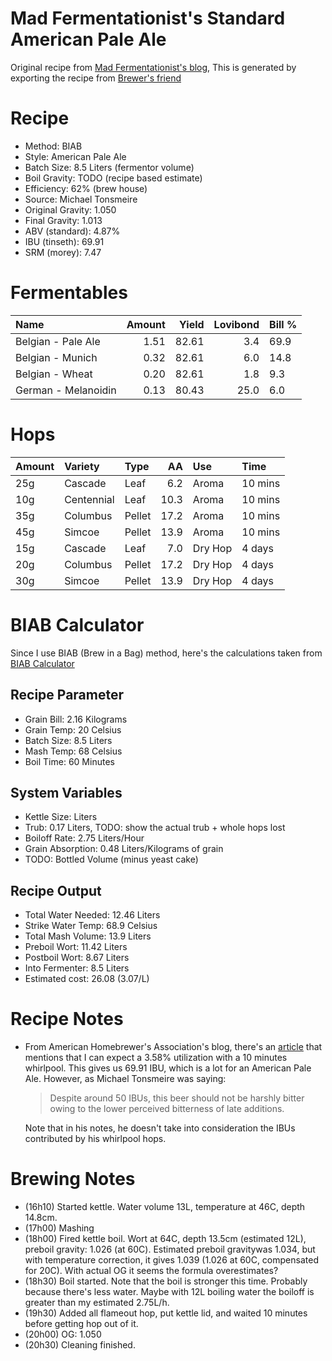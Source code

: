 Mad Fermentationist's Standard American Pale Ale
================

Original recipe from [Mad Fermentationist's blog](https://www.themadfermentationist.com/2012/07/standard-american-pale-ale-recipe-yeah.html), This is generated by exporting the recipe from [Brewer's friend](https://www.brewersfriend.com/homebrew/recipe/view/600614/mad-fermentationist-s-standard-american-pale-ale)

Recipe
======

-   Method: BIAB
-   Style: American Pale Ale
-   Batch Size: 8.5 Liters (fermentor volume)
-   Boil Gravity: TODO (recipe based estimate)
-   Efficiency: 62% (brew house)
-   Source: Michael Tonsmeire
-   Original Gravity: 1.050
-   Final Gravity: 1.013
-   ABV (standard): 4.87%
-   IBU (tinseth): 69.91
-   SRM (morey): 7.47

Fermentables
============

| Name                |  Amount|  Yield|  Lovibond| Bill % |
|:--------------------|-------:|------:|---------:|:-------|
| Belgian - Pale Ale  |    1.51|  82.61|       3.4| 69.9   |
| Belgian - Munich    |    0.32|  82.61|       6.0| 14.8   |
| Belgian - Wheat     |    0.20|  82.61|       1.8| 9.3    |
| German - Melanoidin |    0.13|  80.43|      25.0| 6.0    |

Hops
====

| Amount | Variety    | Type   |    AA| Use     | Time    |
|:-------|:-----------|:-------|-----:|:--------|:--------|
| 25g    | Cascade    | Leaf   |   6.2| Aroma   | 10 mins |
| 10g    | Centennial | Leaf   |  10.3| Aroma   | 10 mins |
| 35g    | Columbus   | Pellet |  17.2| Aroma   | 10 mins |
| 45g    | Simcoe     | Pellet |  13.9| Aroma   | 10 mins |
| 15g    | Cascade    | Leaf   |   7.0| Dry Hop | 4 days  |
| 20g    | Columbus   | Pellet |  17.2| Dry Hop | 4 days  |
| 30g    | Simcoe     | Pellet |  13.9| Dry Hop | 4 days  |

BIAB Calculator
===============

Since I use BIAB (Brew in a Bag) method, here's the calculations taken from [BIAB Calculator](http://www.biabcalculator.com/)

Recipe Parameter
----------------

-   Grain Bill: 2.16 Kilograms
-   Grain Temp: 20 Celsius
-   Batch Size: 8.5 Liters
-   Mash Temp: 68 Celsius
-   Boil Time: 60 Minutes

System Variables
----------------

-   Kettle Size: Liters
-   Trub: 0.17 Liters, TODO: show the actual trub + whole hops lost
-   Boiloff Rate: 2.75 Liters/Hour
-   Grain Absorption: 0.48 Liters/Kilograms of grain
-   TODO: Bottled Volume (minus yeast cake)

Recipe Output
-------------

-   Total Water Needed: 12.46 Liters
-   Strike Water Temp: 68.9 Celsius
-   Total Mash Volume: 13.9 Liters
-   Preboil Wort: 11.42 Liters
-   Postboil Wort: 8.67 Liters
-   Into Fermenter: 8.5 Liters
-   Estimated cost: 26.08 (3.07/L)

Recipe Notes
============

-   From American Homebrewer's Association's blog, there's an [article](https://www.homebrewersassociation.org/how-to-brew/effect-post-boilwhirlpool-hop-additions-bitterness-beer/) that mentions that I can expect a 3.58% utilization with a 10 minutes whirlpool. This gives us 69.91 IBU, which is a lot for an American Pale Ale. However, as Michael Tonsmeire was saying:
    <blockquote>
    Despite around 50 IBUs, this beer should not be harshly bitter owing to the lower perceived bitterness of late additions.
    </blockquote>
    Note that in his notes, he doesn't take into consideration the IBUs contributed by his whirlpool hops.

Brewing Notes
=============

-   (16h10) Started kettle. Water volume 13L, temperature at 46C, depth 14.8cm.
-   (17h00) Mashing
-   (18h00) Fired kettle boil. Wort at 64C, depth 13.5cm (estimated 12L), preboil gravity: 1.026 (at 60C). Estimated preboil gravitywas 1.034, but with temperature correction, it gives 1.039 (1.026 at 60C, compensated for 20C). With actual OG it seems the formula overestimates?
-   (18h30) Boil started. Note that the boil is stronger this time. Probably because there's less water. Maybe with 12L boiling water the boiloff is greater than my estimated 2.75L/h.
-   (19h30) Added all flameout hop, put kettle lid, and waited 10 minutes before getting hop out of it.
-   (20h00) OG: 1.050
-   (20h30) Cleaning finished.
